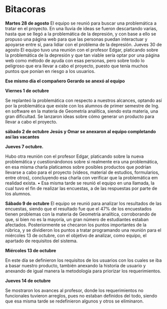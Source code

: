 # Bitacoras
**Martes 28 de agosto**
El equipo se reunió para buscar una problemática a tratar en el proyecto. En una lluvia de ideas se fueron descartando varias, hasta que se llegó a la problemática de la depresión, y con base a ello se propuso una página web para que las personas puedan interactuar y apoyarse entre sí, para lidiar con el problema de la depresión.
Jueves 30 de agosto
El equipo tuvo una reunión con el profesor Edgar, platicando sobre la problemática de la depresión y que tan viable sería optar por una página web como método de ayuda con esas personas, pero sobre todo lo peligroso que era llevar a cabo el proyecto, puesto que tenía muchos puntos que ponían en riesgo a los usuarios.

**Ese mismo día el compañero Gerardo se anexó al equipo**

**Viernes 1 de octubre** 

Se replanteó la problemática con respecto a nuestros alcances, optando así por la problemática que existe con los alumnos de primer semestre de Ing. en software en la materia de Geometría analítica, siendo esta materia, una gran dificultad. Se lanzaron ideas sobre cómo generar un producto para llevar a cabo el proyecto.

**sábado 2 de octubre Jesús y Omar se anexaron al equipo completando así las vacantes**

**Jueves 7 octubre.**

Hubo otra reunión con el profesor Edgar, platicando sobre la nueva problemática y cuestionándonos sobre si realmente era una problemática, en esa misma charla platicamos sobre posibles productos que podrían llevarse a cabo para el proyecto (videos, material de estudios, formularios, entre otros), concluyendo esa charla con verificar que la problemática em realidad exista.
•	Esa misma tarde se reunió el equipo en una llamada, la cual tuvo el fin de realizar las encuestas, a de las respuestas por parte de los alumnos.

**Sábado 9 de octubre**
El equipo se reunió para analizar los resultados de las encuestas, siendo que el resultado fue que el 47% de los encuestados tienen problemas con la materia de Geometría analítica, corroborando de que, si bien no es la mayoría, un gran número de estudiantes estaban afectados.
Posteriormente se checaron los puntos importantes de la rúbrica, y se dividieron los puntos a tratar programando una reunión para el miércoles 13 de octubre, con el objetivo de analizar, como equipo, el apartado de requisitos del sistema.

**Miércoles 13 de octubre**

En este día se definieron los requisitos de los usuarios con los cuales se iba a basar nuestro producto, también anexando la historia de usuario y anexando de igual manera la metodología para priorizar los requerimientos.

**Jueves 14 de octubre**

Se mostraron los avances al profesor, donde los requerimientos no funcionales tuvieron arreglos, pues no estaban definidos del todo, siendo que esa misma tarde se redefinieron algunos y otros se eliminaron.

